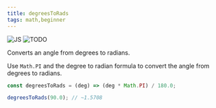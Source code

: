 ```yaml
---
title: degreesToRads
tags: math,beginner
---
```


![JS](https://img.shields.io/badge/supports-javascript-yellow.svg?style=flat-square)
![TODO](https://img.shields.io/badge///TODO-blue.svg?style=flat-square)

Converts an angle from degrees to radians.

Use `Math.PI` and the degree to radian formula to convert the angle from degrees to radians.

```js
const degreesToRads = (deg) => (deg * Math.PI) / 180.0;
```

```js
degreesToRads(90.0); // ~1.5708
```
